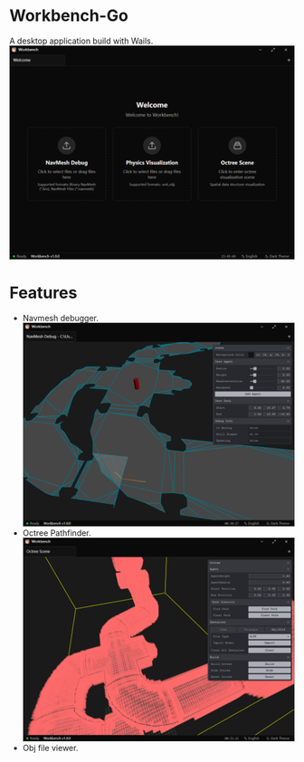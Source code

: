 # Workbench-Go

A desktop application build with Wails.
![mainpage](./img/cut.png)

# Features

- Navmesh debugger.
![navmeshpage](./img/navmesh.png)
- Octree Pathfinder.
![octreepage](./img/octree.png)
- Obj file viewer.


